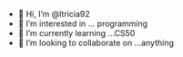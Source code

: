 - 👋 Hi, I’m @ltricia92
- 👀 I’m interested in ... programming
- 🌱 I’m currently learning ...CS50
- 💞️ I’m looking to collaborate on ...anything


<!---
ltricia92/ltricia92 is a ✨ special ✨ repository because its `README.md` (this file) appears on your GitHub profile.
You can click the Preview link to take a look at your changes.
--->
